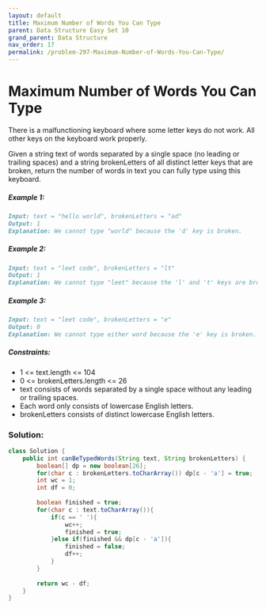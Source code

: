 ```yaml
---
layout: default
title: Maximum Number of Words You Can Type
parent: Data Structure Easy Set 10
grand_parent: Data Structure
nav_order: 17
permalink: /problem-297-Maximum-Number-of-Words-You-Can-Type/
---
```

# Maximum Number of Words You Can Type
There is a malfunctioning keyboard where some letter keys do not work. All other keys on the keyboard work properly.

Given a string text of words separated by a single space (no leading or trailing spaces) and a string brokenLetters of all distinct letter keys that are broken, return the number of words in text you can fully type using this keyboard.

##### Example 1:
```markdown
Input: text = "hello world", brokenLetters = "ad"
Output: 1
Explanation: We cannot type "world" because the 'd' key is broken.
```
##### Example 2:
```markdown
Input: text = "leet code", brokenLetters = "lt"
Output: 1
Explanation: We cannot type "leet" because the 'l' and 't' keys are broken.
```
##### Example 3:
```markdown
Input: text = "leet code", brokenLetters = "e"
Output: 0
Explanation: We cannot type either word because the 'e' key is broken.
```
##### Constraints:
* 1 <= text.length <= 104
* 0 <= brokenLetters.length <= 26
* text consists of words separated by a single space without any leading or trailing spaces.
* Each word only consists of lowercase English letters.
* brokenLetters consists of distinct lowercase English letters.

### Solution:
```java
class Solution {
    public int canBeTypedWords(String text, String brokenLetters) {
        boolean[] dp = new boolean[26];
        for(char c : brokenLetters.toCharArray()) dp[c - 'a'] = true;
        int wc = 1;
        int df = 0;
        
        boolean finished = true;
        for(char c : text.toCharArray()){
            if(c == ' '){
                wc++;
                finished = true;
            }else if(finished && dp[c - 'a']){
                finished = false;
                df++;
            }
        }
        
        return wc - df;
    }
}
```